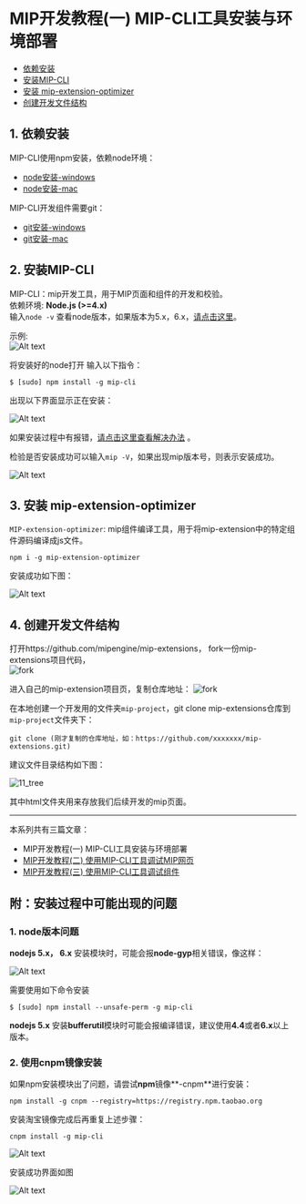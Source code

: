 # MIP开发教程(一)  MIP-CLI工具安装与环境部署

- [依赖安装](#no1)  
- [安装MIP-CLI](#no2)  
- [安装 mip-extension-optimizer](#no3)  
- [创建开发文件结构](#no4)  

<div id="no1">  </div>

## 1. 依赖安装

MIP-CLI使用npm安装，依赖node环境：  

- [node安装-windows](https://www.baidu.com/s?wd=windows%E4%B8%8B%E5%AE%89%E8%A3%85node&rsv_spt=1&rsv_iqid=0xd4abf74300005ce5&issp=1&f=8&rsv_bp=1&rsv_idx=2&ie=utf-8&rqlang=cn&tn=93912046_hao_pg&rsv_enter=1&oq=node%20%E5%AE%89%E8%A3%85&rsv_t=a785CqyQ9RpKKCL78%2BpfCb%2BYbG57Dg9%2BVh8nCkL11e%2Fy4rNwHzfH1OLxqhlqOneaYodNDKwf&rsv_sug1=49&rsv_sug7=101&rsv_pq=8ecb9b0c00007ff4&rsv_sug3=36&rsv_sug2=0&inputT=24514&rsv_sug4=26243)
- [node安装-mac](https://www.baidu.com/s?wd=windows%E4%B8%8B%E5%AE%89%E8%A3%85node&rsv_spt=1&rsv_iqid=0xd4abf74300005ce5&issp=1&f=8&rsv_bp=1&rsv_idx=2&ie=utf-8&rqlang=cn&tn=93912046_hao_pg&rsv_enter=1&oq=node%20%E5%AE%89%E8%A3%85&rsv_t=a785CqyQ9RpKKCL78%2BpfCb%2BYbG57Dg9%2BVh8nCkL11e%2Fy4rNwHzfH1OLxqhlqOneaYodNDKwf&rsv_sug1=49&rsv_sug7=101&rsv_pq=8ecb9b0c00007ff4&rsv_sug3=36&rsv_sug2=0&inputT=24514&rsv_sug4=26243)

MIP-CLI开发组件需要git：

- [git安装-windows](https://www.baidu.com/s?wd=windows%E4%B8%8B%E5%AE%89%E8%A3%85git&rsv_spt=1&rsv_iqid=0xd4abf74300005ce5&issp=1&f=8&rsv_bp=1&rsv_idx=2&ie=utf-8&rqlang=cn&tn=93912046_hao_pg&rsv_enter=1&oq=mac%E4%B8%8B%E5%AE%89%E8%A3%85nodejs&rsv_t=d110N%2Bj0kMrkYiNWUYjNtW9ux3ILb%2BI2AwypVDVonpP%2B%2Bvbxi01rUp55PQDNPlK0XGIVB83w&rsv_pq=c402cbb000009353&inputT=24514&rsv_sug3=58&rsv_sug1=67&rsv_sug7=100&bs=mac%E4%B8%8B%E5%AE%89%E8%A3%85nodejs)
- [git安装-mac](https://www.baidu.com/s?wd=mac%E4%B8%8B%E5%AE%89%E8%A3%85git&rsv_spt=1&rsv_iqid=0xd4abf74300005ce5&issp=1&f=8&rsv_bp=1&rsv_idx=2&ie=utf-8&rqlang=cn&tn=93912046_hao_pg&rsv_enter=1&oq=windows%E4%B8%8B%E5%AE%89%E8%A3%85git&rsv_t=5eb6FU22Qo8IXaLHm6afHBRe%2F3ncNACCRxIOkR6QAP0EFBKXn4UWWypr7vvRhOmPjcdKnhWF&rsv_pq=fde61d5200009578&inputT=69859&rsv_sug3=65&rsv_sug1=72&rsv_sug7=100&bs=windows%E4%B8%8B%E5%AE%89%E8%A3%85git)

<div id="no2">  </div>  

## 2. 安装MIP-CLI

MIP-CLI：mip开发工具，用于MIP页面和组件的开发和校验。    
依赖环境: **Node.js (>=4.x)**  
输入`node -v` 查看node版本，如果版本为5.x，6.x，<a href="#question1">请点击这里</a>。

示例:     
![Alt text](https://github.com/mipengine/mip-blog/blob/master/img/11_node_v.jpg)

将安装好的node打开 输入以下指令：

```
$ [sudo] npm install -g mip-cli
```

 出现以下界面显示正在安装：


 ![Alt text](https://github.com/mipengine/mip-blog/blob/master/img/11_install.jpg)


如果安装过程中有报错，<a href="#question2">请点击这里查看解决办法</a> 。  

检验是否安装成功可以输入`mip -V`，如果出现mip版本号，则表示安装成功。

![Alt text](https://github.com/mipengine/mip-blog/blob/master/img/11_mip_V.jpg)


<div id="no3">  </div>    

## 3. 安装 mip-extension-optimizer

`MIP-extension-optimizer`: mip组件编译工具，用于将mip-extension中的特定组件源码编译成js文件。  

```
npm i -g mip-extension-optimizer
```

安装成功如下图：

![Alt text](https://github.com/mipengine/mip-blog/blob/master/img/11_optimizer.jpg)

<div id="no4">  </div>  

## 4. 创建开发文件结构

打开https://github.com/mipengine/mip-extensions， fork一份mip-extensions项目代码，       
![fork](https://github.com/mipengine/mip-blog/blob/master/img/11_fork1.jpg)  

进入自己的mip-extension项目页，复制仓库地址： 
![fork](https://github.com/mipengine/mip-blog/blob/master/img/11_fork.jpg)  

 在本地创建一个开发用的文件夹`mip-project`，git clone mip-extensions仓库到`mip-project`文件夹下：
```
git clone (刚才复制的仓库地址，如：https://github.com/xxxxxxx/mip-extensions.git)
```

建议文件目录结构如下图：

![11_tree](https://github.com/mipengine/mip-blog/blob/master/img/11_tree.jpg)  

其中html文件夹用来存放我们后续开发的mip页面。

<hr>
本系列共有三篇文章：  

- MIP开发教程(一)  MIP-CLI工具安装与环境部署
- [MIP开发教程(二)  使用MIP-CLI工具调试MIP网页](https://github.com/mipengine/mip-blog/blob/master/12_MIP%E5%BC%80%E5%8F%91%E6%95%99%E7%A8%8B(%E4%BA%8C)%20%20%E4%BD%BF%E7%94%A8MIP-CLI%E5%B7%A5%E5%85%B7%E8%B0%83%E8%AF%95MIP%E7%BD%91%E9%A1%B5.md)
- [MIP开发教程(三)  使用MIP-CLI工具调试组件](https://github.com/mipengine/mip-blog/blob/master/13_MIP%E5%BC%80%E5%8F%91%E6%95%99%E7%A8%8B(%E4%B8%89)%20%20%E4%BD%BF%E7%94%A8MIP-CLI%E5%B7%A5%E5%85%B7%E8%B0%83%E8%AF%95%E7%BB%84%E4%BB%B6.md)

 

## 附：安装过程中可能出现的问题

<div id="question1">   </div>
 
### 1. node版本问题  

 **nodejs 5.x， 6.x** 安装模块时，可能会报**node-gyp**相关错误，像这样：



![Alt text](https://github.com/mipengine/mip-blog/blob/master/img/11_error.jpg)


需要使用如下命令安装

```
$ [sudo] npm install --unsafe-perm -g mip-cli
```


   **nodejs 5.x** 安装**bufferutil**模块时可能会报编译错误，建议使用**4.4**或者**6.x**以上版本。


<div id="question2"> </div>

### 2. 使用cnpm镜像安装  

如果npm安装模块出了问题，请尝试**npm**镜像**-cnpm**进行安装：


```
npm install -g cnpm --registry=https://registry.npm.taobao.org
```


安装淘宝镜像完成后再重复上述步骤：


```
cnpm install -g mip-cli
```

![Alt text](https://github.com/mipengine/mip-blog/blob/master/img/11_done.jpg)

安装成功界面如图

![Alt text](https://github.com/mipengine/mip-blog/blob/master/img/11_done2.jpg)